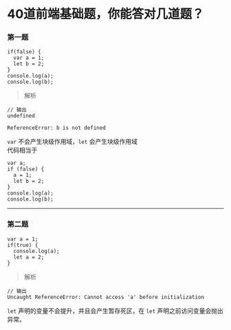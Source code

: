 
# 40道前端基础题，你能答对几道题？  

### 第一题  

```
if(false) {
  var a = 1;
  let b = 2;
}
console.log(a);
console.log(b);
```

> 解析  

```
// 输出
undefined

ReferenceError: b is not defined
```
`var` 不会产生块级作用域，`let` 会产生块级作用域  
代码相当于  
```
var a;
if (false) {
  a = 1;
  let b = 2;
}
console.log(a);
console.log(b);
```  
---

### 第二题  

```
var a = 1;
if(true) {
  console.log(a);
  let a = 2;
}
```  

> 解析  

```
// 输出
Uncaught ReferenceError: Cannot access 'a' before initialization
```

`let` 声明的变量不会提升，并且会产生暂存死区，在 `let` 声明之前访问变量会抛出异常。  

